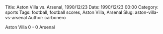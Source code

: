 Title: Aston Villa vs. Arsenal, 1990/12/23
Date: 1990/12/23 00:00
Category: sports
Tags: football, football scores, Aston Villa, Arsenal
Slug: aston-villa-vs-arsenal
Author: carbonero


Aston Villa 0 - 0 Arsenal
